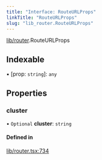```yaml
---
title: "Interface: RouteURLProps"
linkTitle: "RouteURLProps"
slug: "lib_router.RouteURLProps"
---
```


[lib/router](../modules/lib_router.md).RouteURLProps

## Indexable

▪ [prop: `string`]: `any`

## Properties

### cluster

• `Optional` **cluster**: `string`

#### Defined in

[lib/router.tsx:734](https://github.com/headlamp-k8s/headlamp/blob/a8b3c4c6/frontend/src/lib/router.tsx#L734)
